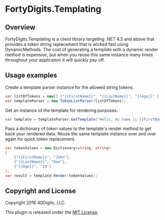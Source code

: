 # FortyDigits.Templating

## Overview

FortyDigits.Templating is a client library targeting .NET 4.5 and above that provides a token string replacement that is 
wicked fast using DynamicMethods. The cost of generating a template with a dynamic render method is expensive, but when you
reuse this same instance many times throughout your application it will quickly pay off.

## Usage examples

Create a template parser instance for the allowed string tokens.

```c#
var listOfTokens = new[] {"{{FirstName}}", "{{LastName}}", "{{Age}}" };
var templateParser = new TokenListParser(listOfTokens);
```

Get an instance of the template for rendering purposes.

```c#
var template = templateParser.GetTemplate("Hello, my name is {{FirstName}} {{LastName}} and I am {{Age}} years old.");
```

Pass a dictionary of token values to the template's render method to get back your rendered data. 
Reuse the same template instance over and over again for quick token replacement.

```c#
var tokenValues = new Dictionary<string, string>
{
    {"{{FirstName}}", "John"},
    {"{{LastName}}", "Doe"},
    {"{{Age}}", "29"}
};
var result = template.Render(tokenValues);
```

## Copyright and License

Copyright 2016 40Digits, LLC.

This plugin is released under the [MIT License](http://www.opensource.org/licenses/MIT).
